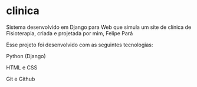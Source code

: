 # clinica
Sistema desenvolvido em Django para Web que simula um site de clínica de Fisioterapia, criada e projetada por mim, Felipe Pará 

Esse projeto foi desenvolvido com as seguintes tecnologias:

Python (Django)


HTML e CSS


Git e Github
